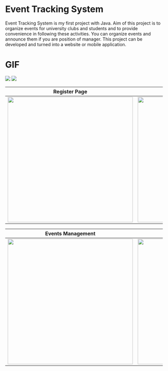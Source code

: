 # Event Tracking System
Event Tracking System is my first project with Java. Aim of this project is to organize events for university clubs and students and to provide convenience in following these activities.
You can organize events and announce them if you are position of manager.
This project can be developed and turned into a website or mobile application.

# GIF

<img src="https://raw.githubusercontent.com/ozknsmz/EventTrackingSystem/main/readme-file/First-Page-Tap.gif" style="max-width:100%;">
<img src="https://raw.githubusercontent.com/ozknsmz/EventTrackingSystem/main/readme-file/Welcome-page.gif" style="max-width:100%;">

<table>
<thead>
<tr>
<th>Register Page</th>
<th>Events Page</th>
</tr>
</thead>
<tbody>
<tr>
<td><a target="_blank" rel="noopener noreferrer" href="https://raw.githubusercontent.com/ozknsmz/EventTrackingSystem/main/readme-file/Register-page.jpeg"><img src="https://raw.githubusercontent.com/ozknsmz/EventTrackingSystem/main/readme-file/Register-page.jpeg" width="400" style="max-width:100%;"></a></td>
<td><a target="_blank" rel="noopener noreferrer" href="https://raw.githubusercontent.com/ozknsmz/EventTrackingSystem/main/readme-file/events-admin.jpeg"><img src="https://raw.githubusercontent.com/ozknsmz/EventTrackingSystem/main/readme-file/events-admin.jpeg" width="400" style="max-width:100%;"></a></td>
</tr>
</tbody>
</table>

<table>
<thead>
<tr>
<th>Events Management</th>
<th>MyEventsPage</th>
</tr>
</thead>
<tbody>
<tr>
<td><a target="_blank" rel="noopener noreferrer" href="https://raw.githubusercontent.com/ozknsmz/EventTrackingSystem/main/readme-file/Event-management.jpeg"><img src="https://raw.githubusercontent.com/ozknsmz/EventTrackingSystem/main/readme-file/Event-management.jpeg" width="400" style="max-width:100%;"></a></td>
<td><a target="_blank" rel="noopener noreferrer" href="https://github.com/ozknsmz/EventTrackingSystem/blob/main/readme-file/myevents.jpeg"><img src="https://github.com/ozknsmz/EventTrackingSystem/blob/main/readme-file/myevents.jpeg" width="400" style="max-width:100%;"></a></td>
</tr>
</tbody>
</table>
